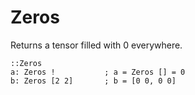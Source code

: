 # Zeros

Returns a tensor filled with 0 everywhere.

```L1
::Zeros
a: Zeros !           ; a = Zeros [] = 0
b: Zeros [2 2]       ; b = [0 0, 0 0]
```